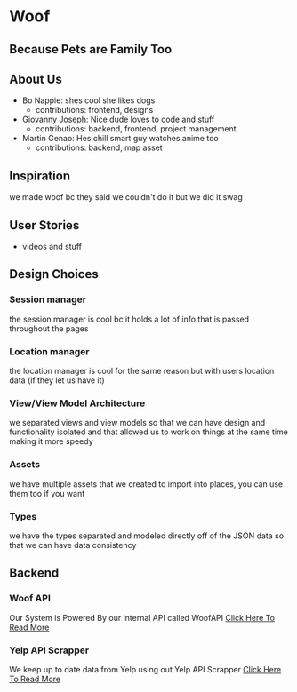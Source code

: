 # Woof
## Because Pets are Family Too

## About Us
- Bo Nappie: shes cool she likes dogs
    - contributions: frontend, designs
- Giovanny Joseph: Nice dude loves to code and stuff
    - contributions: backend, frontend, project management
- Martin Genao: Hes chill smart guy watches anime too
    - contributions: backend, map asset
## Inspiration
we made woof bc they said we couldn't do it but we did it swag
## User Stories
- videos and stuff
## Design Choices
### Session manager 
the session manager is cool bc it holds a lot of info that is passed throughout the pages
### Location manager
the location manager is cool for the same reason but with users location data (if they let us have it)
### View/View Model Architecture
we separated views and view models so that we can have design and functionality isolated and that allowed us to work on things at the same time making it more speedy
### Assets
we have multiple assets that we created to import into places, you can use them too if you want
### Types
we have the types separated and modeled directly off of the JSON data so that we can have data consistency

## Backend
### Woof API
Our System is Powered By our internal API called WoofAPI
[Click Here To Read More](API/layout.md)
### Yelp API Scrapper
We keep up to date data from Yelp using out Yelp API Scrapper [Click Here To Read More](3rdParty_API/layout.md)
